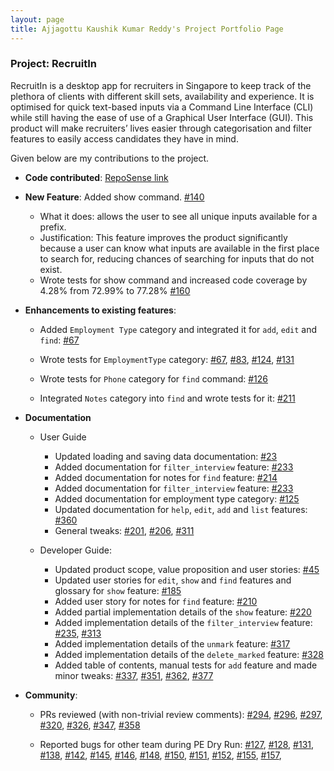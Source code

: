 ```yaml
---
layout: page
title: Ajjagottu Kaushik Kumar Reddy's Project Portfolio Page
---
```


### Project: RecruitIn

RecruitIn is a desktop app for recruiters in Singapore to keep track of the plethora of clients with different skill sets, availability and experience. It is optimised for quick text-based inputs via a Command Line Interface (CLI) while still having the ease of use of a Graphical User Interface (GUI).
This product will make recruiters’ lives easier through categorisation and filter features to easily access candidates they have in mind.

Given below are my contributions to the project.

* **Code contributed**: [RepoSense link](https://nus-cs2103-ay2122s1.github.io/tp-dashboard/#breakdown=true&search=kaushikkrdy)

* **New Feature**: Added show command.
[\#140](https://github.com/AY2122S1-CS2103T-F11-2/tp/pull/140)
  * What it does: allows the user to see all unique inputs available for a prefix.
  * Justification: This feature improves the product significantly because a user can know what inputs are available in the first place to search for, reducing chances of searching for inputs that do not exist.
  * Wrote tests for show command and increased code coverage by 4.28% from 72.99% to 77.28%
   [\#160](https://github.com/AY2122S1-CS2103T-F11-2/tp/pull/160) 

  
* **Enhancements to existing features**:
  * Added `Employment Type` category and integrated it for `add`, `edit` and `find`: 
  [\#67](https://github.com/AY2122S1-CS2103T-F11-2/tp/pull/67)
  
  * Wrote tests for `EmploymentType` category:
  [\#67](https://github.com/AY2122S1-CS2103T-F11-2/tp/pull/67),
  [\#83](https://github.com/AY2122S1-CS2103T-F11-2/tp/pull/83),
  [\#124](https://github.com/AY2122S1-CS2103T-F11-2/tp/pull/124),
  [\#131](https://github.com/AY2122S1-CS2103T-F11-2/tp/pull/131)
  
  * Wrote tests for `Phone` category for `find` command:
  [\#126](https://github.com/AY2122S1-CS2103T-F11-2/tp/pull/126)
  
  * Integrated `Notes` category into `find` and wrote tests for it: 
  [\#211](https://github.com/AY2122S1-CS2103T-F11-2/tp/pull/211)

* **Documentation**
    * User Guide
        * Updated loading and saving data documentation:
        [\#23](https://github.com/AY2122S1-CS2103T-F11-2/tp/pull/23)
        * Added documentation for `filter_interview` feature:
        [\#233](https://github.com/AY2122S1-CS2103T-F11-2/tp/pull/233)
        * Added documentation for notes for `find` feature:
        [\#214](https://github.com/AY2122S1-CS2103T-F11-2/tp/pull/214) 
        * Added documentation for `filter_interview` feature:
        [\#233](https://github.com/AY2122S1-CS2103T-F11-2/tp/pull/233)
        * Added documentation for employment type category:
        [\#125](https://github.com/AY2122S1-CS2103T-F11-2/tp/pull/125)
        * Updated documentation for `help`, `edit`, `add` and `list` features:
        [\#360](https://github.com/AY2122S1-CS2103T-F11-2/tp/pull/360)
        * General tweaks:
        [\#201](https://github.com/AY2122S1-CS2103T-F11-2/tp/pull/201),
        [\#206](https://github.com/AY2122S1-CS2103T-F11-2/tp/pull/206),
        [\#311](https://github.com/AY2122S1-CS2103T-F11-2/tp/pull/311)
        
    * Developer Guide:
        * Updated product scope, value proposition and user stories:
        [\#45](https://github.com/AY2122S1-CS2103T-F11-2/tp/pull/45)
        * Updated user stories for `edit`, `show` and `find` features and glossary for `show` feature:
        [\#185](https://github.com/AY2122S1-CS2103T-F11-2/tp/pull/185)
        * Added user story for notes for `find` feature:
        [\#210](https://github.com/AY2122S1-CS2103T-F11-2/tp/pull/212)
        * Added partial implementation details of the `show` feature:
        [\#220](https://github.com/AY2122S1-CS2103T-F11-2/tp/pull/220)
        * Added implementation details of the `filter_interview` feature:
        [\#235](https://github.com/AY2122S1-CS2103T-F11-2/tp/pull/235),
        [\#313](https://github.com/AY2122S1-CS2103T-F11-2/tp/pull/313)
        * Added implementation details of the `unmark` feature: 
        [\#317](https://github.com/AY2122S1-CS2103T-F11-2/tp/pull/317)
        * Added implementation details of the `delete_marked` feature:
        [\#328](https://github.com/AY2122S1-CS2103T-F11-2/tp/pull/328)
        * Added table of contents, manual tests for `add` feature and made minor tweaks:
        [\#337](https://github.com/AY2122S1-CS2103T-F11-2/tp/pull/337),
        [\#351](https://github.com/AY2122S1-CS2103T-F11-2/tp/pull/351),
        [\#362](https://github.com/AY2122S1-CS2103T-F11-2/tp/pull/362),
        [\#377](https://github.com/AY2122S1-CS2103T-F11-2/tp/pull/377)
        
* **Community**:
  * PRs reviewed (with non-trivial review comments):
   [\#294](https://github.com/AY2122S1-CS2103T-F11-2/tp/pull/294#pullrequestreview-794316065),
   [\#296](https://github.com/AY2122S1-CS2103T-F11-2/tp/pull/296#pullrequestreview-794312233),
   [\#297](https://github.com/AY2122S1-CS2103T-F11-2/tp/pull/297#pullrequestreview-794339570),
   [\#320](https://github.com/AY2122S1-CS2103T-F11-2/tp/pull/320#pullrequestreview-797982309),
   [\#326](https://github.com/AY2122S1-CS2103T-F11-2/tp/pull/326#pullrequestreview-798438129),
   [\#347](https://github.com/AY2122S1-CS2103T-F11-2/tp/pull/347#pullrequestreview-799431081),
   [\#358](https://github.com/AY2122S1-CS2103T-F11-2/tp/pull/358#pullrequestreview-799452093)
 
  * Reported bugs for other team during PE Dry Run:
  [\#127](https://github.com/AY2122S1-CS2103-T14-3/tp/issues/127),
  [\#128](https://github.com/AY2122S1-CS2103-T14-3/tp/issues/128),
  [\#131](https://github.com/AY2122S1-CS2103-T14-3/tp/issues/131),
  [\#138](https://github.com/AY2122S1-CS2103-T14-3/tp/issues/138),
  [\#142](https://github.com/AY2122S1-CS2103-T14-3/tp/issues/142),
  [\#145](https://github.com/AY2122S1-CS2103-T14-3/tp/issues/145),
  [\#146](https://github.com/AY2122S1-CS2103-T14-3/tp/issues/146),
  [\#148](https://github.com/AY2122S1-CS2103-T14-3/tp/issues/148),
  [\#150](https://github.com/AY2122S1-CS2103-T14-3/tp/issues/150),
  [\#151](https://github.com/AY2122S1-CS2103-T14-3/tp/issues/151),
  [\#152](https://github.com/AY2122S1-CS2103-T14-3/tp/issues/152),
  [\#155](https://github.com/AY2122S1-CS2103-T14-3/tp/issues/155),
  [\#157](https://github.com/AY2122S1-CS2103-T14-3/tp/issues/157),
  


